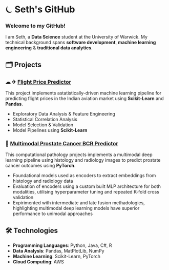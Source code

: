 # ⏾ Seth's GitHub

### Welcome to my GitHub!
I am Seth, a **Data Science** student at the University of Warwick. My technical background spans **software development**, **machine learning engineering** & **traditional data analytics**. 

## 🗂️ Projects
### ☁︎ ✈︎ [Flight Price Predictor](https://github.com/sethchang27/flight-price-predictor)<br />
This project implements astatistically-driven machine learning pipeline for predicting flight prices in the Indian aviation market using **Scikit-Learn** and **Pandas**.<br />
- Exploratory Data Analysis & Feature Engineering
- Statistical Correlation Analysis
- Model Selection & Validation
- Model Pipelines using **Scikit-Learn**

### 🦠 [Multimodal Prostate Cancer BCR Predictor](https://github.com/mm-amjad/multimodal-bcr-predictor)<br />
This computational pathology projects implements a multimodal deep learning pipeline using histology and radiology images to predict prostate cancer outcomes using **PyTorch**.
- Foundational models used as encoders to extract embeddings from histology and radiology data
- Evaluation of encoders using a custom built MLP architecture for both modalities, utilising hyperparameter tuning and repeated K-fold cross validation
- Expirimented with intermediate and late fusion methadologies, highlighting multimodal deep learning models have superior performance to unimodal approaches


## 🛠️ Technologies
- **Programming Languages**: Python, Java, C#, R<br />
- **Data Analysis**: Pandas, MatPlotLib, NumPy<br />
- **Machine Learning**: Scikit-Learn, PyTorch<br />
- **Cloud Computing**: AWS




